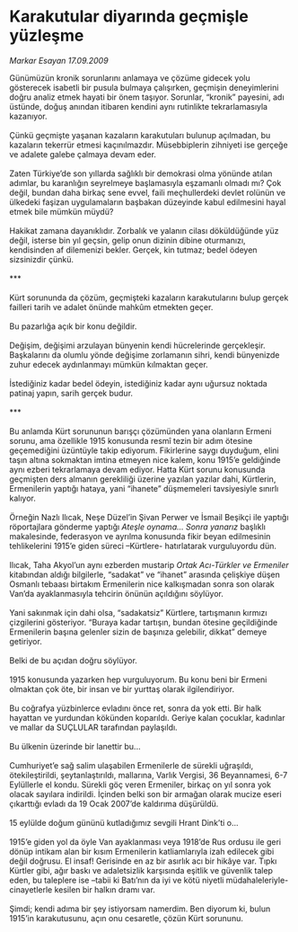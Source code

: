 # Karakutular diyarında geçmişle yüzleşme

*Markar Esayan 17.09.2009*

<div class="taraf_structure_2col_1zq">
<div class="margen_n">



 <p>Günümüzün kronik sorunlarını anlamaya ve çözüme gidecek yolu gösterecek isabetli bir pusula bulmaya çalışırken, geçmişin deneyimlerini doğru analiz etmek hayati bir önem taşıyor. Sorunlar, “kronik” payesini, adı üstünde, doğuş anından itibaren kendini aynı rutinlikte tekrarlamasıyla kazanıyor. <br/><br/>Çünkü geçmişte yaşanan kazaların karakutuları bulunup açılmadan, bu kazaların tekerrür etmesi kaçınılmazdır. Müsebbiplerin zihniyeti ise gerçeğe ve adalete galebe çalmaya devam eder. <br/><br/>Zaten Türkiye’de son yıllarda sağlıklı bir demokrasi olma yönünde atılan adımlar, bu karanlığın seyrelmeye başlamasıyla eşzamanlı olmadı mı? Çok değil, bundan daha birkaç sene evvel, faili meçhullerdeki devlet rolünün ve ülkedeki faşizan uygulamaların başbakan düzeyinde kabul edilmesini hayal etmek bile mümkün müydü? <br/><br/>Hakikat zamana dayanıklıdır. Zorbalık ve yalanın cilası döküldüğünde yüz değil, isterse bin yıl geçsin, gelip onun dizinin dibine oturmanızı, kendisinden af dilemenizi bekler. Gerçek, kin tutmaz; bedel ödeyen sizsinizdir çünkü. <br/><br/>*** <br/><br/>Kürt sorununda da çözüm, geçmişteki kazaların karakutularını bulup gerçek failleri tarih ve adalet önünde mahkûm etmekten geçer. <br/><br/>Bu pazarlığa açık bir konu değildir. <br/><br/>Değişim, değişimi arzulayan bünyenin kendi hücrelerinde gerçekleşir. Başkalarını da olumlu yönde değişime zorlamanın sihri, kendi bünyenizde zuhur edecek aydınlanmayı mümkün kılmaktan geçer. <br/><br/>İstediğiniz kadar bedel ödeyin, istediğiniz kadar aynı uğursuz noktada patinaj yapın, sarih gerçek budur. <br/><br/>*** <br/><br/>Bu anlamda Kürt sorununun barışçı çözümünden yana olanların Ermeni sorunu, ama özellikle 1915 konusunda resmî tezin bir adım ötesine geçemediğini üzüntüyle takip ediyorum. Fikirlerine saygı duyduğum, elini taşın altına sokmaktan imtina etmeyen nice kalem, konu 1915’e geldiğinde aynı ezberi tekrarlamaya devam ediyor. Hatta Kürt sorunu konusunda geçmişten ders almanın gerekliliği üzerine yazılan yazılar dahi, Kürtlerin, Ermenilerin yaptığı hataya, yani “ihanete” düşmemeleri tavsiyesiyle sınırlı kalıyor. <br/><br/>Örneğin Nazlı Ilıcak, Neşe Düzel’in Şivan Perwer ve İsmail Beşikçi ile yaptığı röportajlara gönderme yaptığı <i>Ateşle oynama… Sonra yanarız</i> başlıklı makalesinde, federasyon ve ayrılma konusunda fikir beyan edilmesinin tehlikelerini 1915’e giden süreci –Kürtlere- hatırlatarak vurguluyordu dün. <br/><br/>Ilıcak, Taha Akyol’un aynı ezberden mustarip <i>Ortak Acı-Türkler ve Ermeniler</i> kitabından aldığı bilgilerle, “sadakat” ve “ihanet” arasında çelişkiye düşen Osmanlı tebaası birtakım Ermenilerin nice kalkışmadan sonra son olarak Van’da ayaklanmasıyla tehcirin önünün açıldığını söylüyor. <br/><br/>Yani sakınmak için dahi olsa, “sadakatsiz” Kürtlere, tartışmanın kırmızı çizgilerini gösteriyor. “Buraya kadar tartışın, bundan ötesine geçildiğinde Ermenilerin başına gelenler sizin de başınıza gelebilir, dikkat” demeye getiriyor. <br/><br/>Belki de bu açıdan doğru söylüyor. <br/><br/>1915 konusunda yazarken hep vurguluyorum. Bu konu beni bir Ermeni olmaktan çok öte, bir insan ve bir yurttaş olarak ilgilendiriyor. <br/><br/>Bu coğrafya yüzbinlerce evladını önce ret, sonra da yok etti. Bir halk hayattan ve yurdundan kökünden koparıldı. Geriye kalan çocuklar, kadınlar ve mallar da SUÇLULAR tarafından paylaşıldı. <br/><br/>Bu ülkenin üzerinde bir lanettir bu... <br/><br/>Cumhuriyet’e sağ salim ulaşabilen Ermenilerle de sürekli uğraşıldı, ötekileştirildi, şeytanlaştırıldı, mallarına, Varlık Vergisi, 36 Beyannamesi, 6-7 Eylüllerle el kondu. Sürekli göç veren Ermeniler, birkaç on yıl sonra yok olacak sayılara indirildi. İçinden belki son bir armağan olarak mucize eseri çıkarttığı evladı da 19 Ocak 2007’de kaldırıma düşürüldü. <br/><br/>15 eylülde doğum gününü kutladığımız sevgili Hrant Dink’ti o... <br/><br/>1915’e giden yol da öyle Van ayaklanması veya 1918’de Rus ordusu ile geri dönüp intikam alan bir kısım Ermenilerin katliamlarıyla izah edilecek gibi değil doğrusu. El insaf! Gerisinde en az bir asırlık acı bir hikâye var. Tıpkı Kürtler gibi, ağır baskı ve adaletsizlik karşısında eşitlik ve güvenlik talep eden, bu taleplere ise –tabii ki Batı’nın da iyi ve kötü niyetli müdahaleleriyle- cinayetlerle kesilen bir halkın dramı var. <br/><br/>Şimdi; kendi adıma bir şey istiyorsam namerdim. Ben diyorum ki, bulun 1915’in karakutusunu, açın onu cesaretle, çözün Kürt sorununu.</p>
<br/>
<br/>
<br/>



<br/>


<div id="taraf_not">
</div>

</div>


</div>
